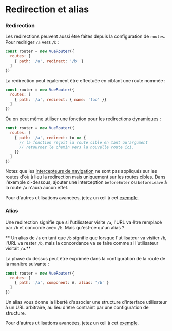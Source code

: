 # Redirection et alias

### Redirection

Les redirections peuvent aussi être faites depuis la configuration de `routes`. Pour rediriger `/a` vers `/b` :

``` js
const router = new VueRouter({
  routes: [
    { path: '/a', redirect: '/b' }
  ]
})
```

La redirection peut également être effectuée en ciblant une route nommée :

``` js
const router = new VueRouter({
  routes: [
    { path: '/a', redirect: { name: 'foo' }}
  ]
})
```

Ou on peut même utiliser une fonction pour les redirections dynamiques :

``` js
const router = new VueRouter({
  routes: [
    { path: '/a', redirect: to => {
      // la fonction reçoit la route cible en tant qu'argument
      // retournez le chemin vers la nouvelle route ici.
    }}
  ]
})
```

Notez que les [intercepteurs de navigation](../advanced/navigation-guards.md) ne sont pas appliqués sur les routes d'où à lieu la redirection mais uniquement sur les routes cibles. Dans l'exemple ci-dessous, ajouter une interception `beforeEnter` ou `beforeLeave` à la route `/a` n'aura aucun effet.

Pour d'autres utilisations avancées, jetez un œil à cet [exemple](https://github.com/vuejs/vue-router/blob/dev/examples/redirect/app.js).

### Alias

Une redirection signifie que si l'utilisateur visite `/a`, l'URL va être remplacé par `/b` et concordé avec `/b`. Mais qu'est-ce qu'un alias ?

** Un alias de `/a` en tant que `/b` signifie que lorsque l'utilisateur va visiter `/b`, l'URL va rester `/b`, mais la concordance va se faire comme si l'utilisateur visitait `/a`.**

La phase du dessus peut être exprimée dans la configuration de la route de la manière suivante :

``` js
const router = new VueRouter({
  routes: [
    { path: '/a', component: A, alias: '/b' }
  ]
})
```

Un alias vous donne la liberté d'associer une structure d'interface utilisateur à un URL arbitraire, au lieu d'être contraint par une configuration de structure.

Pour d'autres utilisations avancées, jetez un œil à cet [exemple](https://github.com/vuejs/vue-router/blob/dev/examples/route-alias/app.js).
